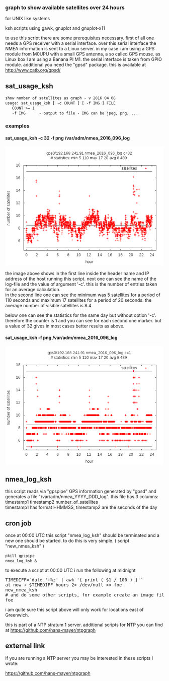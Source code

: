 ### graph to show available satellites over 24 hours

for UNIX like systems

ksh scripts using gawk, gnuplot and gnuplot-x11

to use this script there are some prerequisites necessary. first of all one needs a GPS receiver with a serial interface. over this serial interface the NMEA information is sent to a Linux server. in my case i am using a GPS module from M0UPU with a small GPS antenna, a so called GPS mouse. as Linux box I am using a Banana PI M1. the serial interface is taken from GPIO module. additional you need the "gpsd" package. this is available at http://www.catb.org/gpsd/


##  sat_usage_ksh

    show number of satellites as graph - v 2016 04 08
    usage: sat_usage_ksh [ -c COUNT ] [ -f IMG ] FILE
       COUNT >= 1
       -f IMG      - output to file - IMG can be jpeg, png, ...

### examples

#### sat_usage_ksh -c 32 -f png  /var/adm/nmea_2016_096_log

![](img/plot_2016096_c32.png)

the image above shows in the first line inside the header name and IP address of the host running this script. next one can see the name of the log-file and the value of argument '-c'. this is the number of entries taken for an average calculation. <br>
in the second line one can see the minimum was 5 satellites for a period of 110 seconds and maximum 17 satellites for a period of 20 seconds. the average number of visible satellites is 8.4

below one can see the statistics for the same day but without option '-c'. therefore the counter is 1 and you can see for each second one marker. but a value of 32 gives in most cases better results as above.

#### sat_usage_ksh -f png  /var/adm/nmea_2016_096_log

![](img/plot_2016096_c1.png)

##  nmea_log_ksh

this script reads via "gpspipe" GPS information generated by "gpsd" and generates a file "/var/adm/nmea_YYYY_DDD_log". this file has 3 columns: timestamp1 timestamp2 number_of_satellites <br>
timestamp1 has format HHMMSS, timestamp2 are the seconds of the day

##  cron job

once at 00:00 UTC this script "nmea_log_ksh" should be terminated and a new one should be started. to do this is very simple. ( script "new_nmea_ksh" )

    pkill gpspipe
    nmea_log_ksh &

to execute a script at 00:00 UTC i run the following at midnight

<pre>
TIMEDIFF=`date '+%z' | awk '{ print ( $1 / 100 ) }'`
at now + $TIMEDIFF hours 2> /dev/null << foe
new_nmea_ksh
# and do some other scripts, for example create an image file and send per e-mail
foe
</pre>

i am quite sure this script above will only work for locations east of Greenwich.

this is part of a NTP stratum 1 server. additional scripts for NTP you can find at https://github.com/hans-mayer/ntpgraph


## external link

If you are running a NTP server you may be interested in these scripts I wrote:

https://github.com/hans-mayer/ntpgraph
